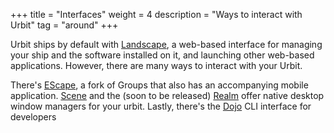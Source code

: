 +++
title = "Interfaces"
weight = 4
description = "Ways to interact with Urbit"
tag = "around"
+++

Urbit ships by default with [Landscape](https://tlon.io), a web-based interface for managing your ship and the software installed on it, and launching other web-based applications.  However, there are many ways to interact with your Urbit.

There's [EScape](https://urbit.org/applications/~fabnev-hinmur/escape), a fork of Groups that also has an accompanying mobile application.  [Scene](https://tirrel.io/scene/index.html) and the (soon to be released) [Realm](https://www.holium.com/) offer native desktop window managers for your urbit. Lastly, there's the [Dojo](https://developers.urbit.org/overview/dojo) CLI interface for developers
